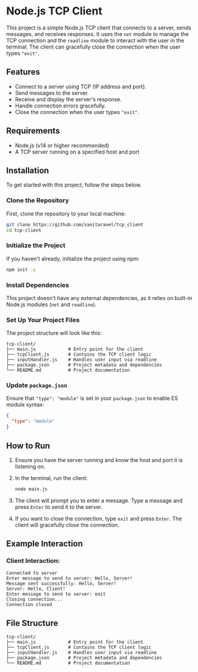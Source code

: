 # Node.js TCP Client

This project is a simple Node.js TCP client that connects to a server, sends messages, and receives responses. It uses the `net` module to manage the TCP connection and the `readline` module to interact with the user in the terminal. The client can gracefully close the connection when the user types `"exit"`.

## Features

- Connect to a server using TCP (IP address and port).
- Send messages to the server.
- Receive and display the server's response.
- Handle connection errors gracefully.
- Close the connection when the user types `"exit"`.

## Requirements

- Node.js (v14 or higher recommended)
- A TCP server running on a specified host and port

## Installation

To get started with this project, follow the steps below.

### Clone the Repository

First, clone the repository to your local machine:

```bash
git clone https://github.com/sanitaravel/tcp_client
cd tcp-client
```

### Initialize the Project

If you haven't already, initialize the project using npm:

```bash
npm init -y
```

### Install Dependencies

This project doesn't have any external dependencies, as it relies on built-in Node.js modules (`net` and `readline`).

### Set Up Your Project Files

The project structure will look like this:

```
tcp-client/
├── main.js            # Entry point for the client
├── tcpClient.js       # Contains the TCP client logic
├── inputHandler.js    # Handles user input via readline
├── package.json       # Project metadata and dependencies
└── README.md          # Project documentation
```

### Update `package.json`

Ensure that `"type": "module"` is set in your `package.json` to enable ES module syntax:

```json
{
  "type": "module"
}
```

## How to Run

1. Ensure you have the server running and know the host and port it is listening on.

2. In the terminal, run the client:

   ```bash
   node main.js
   ```

3. The client will prompt you to enter a message. Type a message and press `Enter` to send it to the server.

4. If you want to close the connection, type `exit` and press `Enter`. The client will gracefully close the connection.

## Example Interaction

### Client Interaction:
```
Connected to server
Enter message to send to server: Hello, Server!
Message sent successfully: Hello, Server!
Server: Hello, Client!
Enter message to send to server: exit
Closing connection...
Connection closed
```

## File Structure

```
tcp-client/
├── main.js            # Entry point for the client
├── tcpClient.js       # Contains the TCP client logic
├── inputHandler.js    # Handles user input via readline
├── package.json       # Project metadata and dependencies
└── README.md          # Project documentation
```
